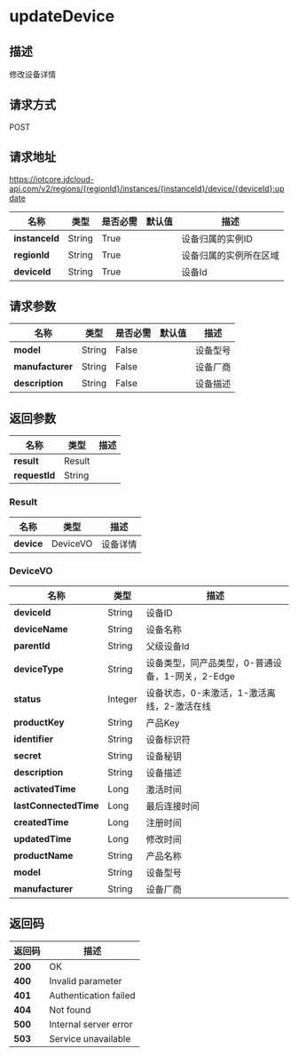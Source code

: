 # updateDevice


## 描述
修改设备详情

## 请求方式
POST

## 请求地址
https://iotcore.jdcloud-api.com/v2/regions/{regionId}/instances/{instanceId}/device/{deviceId}:update

|名称|类型|是否必需|默认值|描述|
|---|---|---|---|---|
|**instanceId**|String|True| |设备归属的实例ID|
|**regionId**|String|True| |设备归属的实例所在区域|
|**deviceId**|String|True| |设备Id|

## 请求参数
|名称|类型|是否必需|默认值|描述|
|---|---|---|---|---|
|**model**|String|False| |设备型号|
|**manufacturer**|String|False| |设备厂商|
|**description**|String|False| |设备描述|


## 返回参数
|名称|类型|描述|
|---|---|---|
|**result**|Result| |
|**requestId**|String| |

### Result
|名称|类型|描述|
|---|---|---|
|**device**|DeviceVO|设备详情|
### DeviceVO
|名称|类型|描述|
|---|---|---|
|**deviceId**|String|设备ID|
|**deviceName**|String|设备名称|
|**parentId**|String|父级设备Id|
|**deviceType**|String|设备类型，同产品类型，0-普通设备，1-网关，2-Edge|
|**status**|Integer|设备状态，0-未激活，1-激活离线，2-激活在线|
|**productKey**|String|产品Key|
|**identifier**|String|设备标识符|
|**secret**|String|设备秘钥|
|**description**|String|设备描述|
|**activatedTime**|Long|激活时间|
|**lastConnectedTime**|Long|最后连接时间|
|**createdTime**|Long|注册时间|
|**updatedTime**|Long|修改时间|
|**productName**|String|产品名称|
|**model**|String|设备型号|
|**manufacturer**|String|设备厂商|

## 返回码
|返回码|描述|
|---|---|
|**200**|OK|
|**400**|Invalid parameter|
|**401**|Authentication failed|
|**404**|Not found|
|**500**|Internal server error|
|**503**|Service unavailable|
